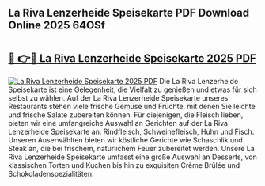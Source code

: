 ## La Riva Lenzerheide Speisekarte PDF Download Online 2025 64OSf

# <h2><a href="http://gc8cg7p.nevu.top/?p=La+Riva+Lenzerheide+Speisekarte">🔗 👉🔴 La Riva Lenzerheide Speisekarte 2025 PDF</a></h2>

[![La Riva Lenzerheide Speisekarte 2025 PDF](https://i.imgur.com/dBaPXMq.png)](http://gc8cg7p.nevu.top/?p=La+Riva+Lenzerheide+Speisekarte)
Die La Riva Lenzerheide Speisekarte ist eine Gelegenheit, die Vielfalt zu genießen und etwas für sich selbst zu wählen. Auf der La Riva Lenzerheide Speisekarte unseres Restaurants stehen viele frische Gemüse und Früchte, mit denen Sie leichte und frische Salate zubereiten können. Für diejenigen, die Fleisch lieben, bieten wir eine umfangreiche Auswahl an Gerichten auf der La Riva Lenzerheide Speisekarte an: Rindfleisch, Schweinefleisch, Huhn und Fisch. Unseren Auserwählten bieten wir köstliche Gerichte wie Schaschlik und Steak an, die bei frischem, natürlichem Feuer zubereitet werden. Unsere La Riva Lenzerheide Speisekarte umfasst eine große Auswahl an Desserts, von klassischen Torten und Kuchen bis hin zu exquisiten Crème Brûlée und Schokoladenspezialitäten.
